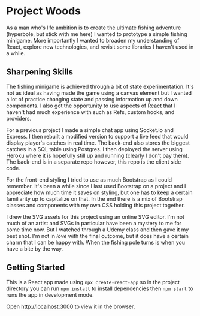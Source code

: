 # Project Woods

As a man who's life ambition is to create the ultimate fishing adventure (hyperbole, but stick with me here) I wanted to prototype a simple fishing minigame. More importantly I wanted to broaden my understanding of React, explore new technologies, and revisit some libraries I haven't used in a while.

## Sharpening Skills

The fishing minigame is achieved through a bit of state experimentation. It's not as ideal as having made the game using a canvas element but I wanted a lot of practice changing state and passing information up and down components. I also got the opportunity to use aspects of React that I haven't had much experience with such as Refs, custom hooks, and providers.

For a previous project I made a simple chat app using Socket.io and Express. I then rebuilt a modified version to support a live feed that would display player's catches in real time. The back-end also stores the biggest catches in a SQL table using Postgres. I then deployed the server using Heroku where it is hopefully still up and running (clearly I don't pay them). The back-end is in a separate repo however, this repo is the client side code.

For the front-end styling I tried to use as much Bootstrap as I could remember. It's been a while since I last used Bootstrap on a project and I appreciate how much time it saves on styling, but one has to keep a certain familiarity up to capitalize on that. In the end there is a mix of Bootstrap classes and components with my own CSS holding this project together.

I drew the SVG assets for this project using an online SVG editor. I'm not much of an artist and SVGs in particular have been a mystery to me for some time now. But I watched through a Udemy class and then gave it my best shot. I'm not in *love* with the final outcome, but it does have a certain charm that I can be happy with. When the fishing pole turns is when you have a bite by the way.

## Getting Started

This is a React app made using `npx create-react-app` so in the project directory you can run `npm install` to install dependencies then `npm start` to runs the app in development mode.

Open [http://localhost:3000](http://localhost:3000) to view it in the browser.

